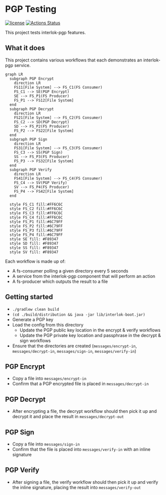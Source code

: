 # PGP Testing

[![license](https://img.shields.io/github/license/interlok-testing/testing_pgp.svg)](https://github.com/interlok-testing/testing_pgp/blob/develop/LICENSE)
[![Actions Status](https://github.com/interlok-testing/testing_pgp/actions/workflows/gradle-build.yml/badge.svg)](https://github.com/interlok-testing/testing_pgp/actions/workflows/gradle-build.yml)

This project tests interlok-pgp features.

## What it does

This project contains various workflows that each demonstrates an interlok-pgp service.

```mermaid
graph LR
  subgraph PGP Encrypt
    direction LR
    FS11[File System] --> FS_C1(FS Consumer)
    FS_C1 --> SE(PGP Encrypt)
    SE --> FS_P1(FS Producer)
    FS_P1 --> FS12[File System]
  end
  subgraph PGP Decrypt
    direction LR
    FS21[File System] --> FS_C2(FS Consumer)
    FS_C2 --> SD(PGP Decrypt)
    SD --> FS_P2(FS Producer)
    FS_P2 --> FS22[File System]
  end
  subgraph PGP Sign
    direction LR
    FS31[File System] --> FS_C3(FS Consumer)
    FS_C3 --> SS(PGP Sign)
    SS --> FS_P3(FS Producer)
    FS_P3 --> FS32[File System]
  end
  subgraph PGP Verify
    direction LR
    FS41[File System] --> FS_C4(FS Consumer)
    FS_C4 --> SV(PGP Verify)
    SV --> FS_P4(FS Producer)
    FS_P4 --> FS42[File System]
  end

  style FS_C1 fill:#FF6C6C
  style FS_C2 fill:#FF6C6C
  style FS_C3 fill:#FF6C6C
  style FS_C4 fill:#FF6C6C
  style FS_P1 fill:#6C79FF
  style FS_P2 fill:#6C79FF
  style FS_P3 fill:#6C79FF
  style FS_P4 fill:#6C79FF
  style SE fill: #F89347
  style SD fill: #F89347
  style SS fill: #F89347
  style SV fill: #F89347
```

Each workflow is made up of:

* A fs-consumer polling a given directory every 5 seconds
* A service from the interlok-pgp component that will perform an action
* A fs-producer which outputs the result to a file

## Getting started

* `./gradlew clean build`
* `(cd ./build/distribution && java -jar lib/interlok-boot.jar)`
* Generate a PGP key
* Load the config from this directory
  - Update the PGP public key location in the encrypt & verify workflows
  - Update the PGP private key location and passphrase in the decrypt &
    sign workflows
* Ensure that the directories are created (`messages/encrypt-in`, `messages/decrypt-in`, `messages/sign-in`, `messages/verify-in`)

## PGP Encrypt

* Copy a file into `messages/encrypt-in`
* Confirm that a PGP encrypted file is placed in `messages/decrypt-in`

## PGP Decrypt

* After encrypting a file, the decrypt workflow should then pick it up
  and decrypt it and place the result in `messages/decrypt-out`

## PGP Sign

* Copy a file into `messages/sign-in`
* Confirm that the file is placed into `messages/verify-in` with an
  inline signature

## PGP Verify

* After signing a file, the verify workflow should then pick it up and
  verify the inline signature, placing the result into
  `messages/verify-out`
